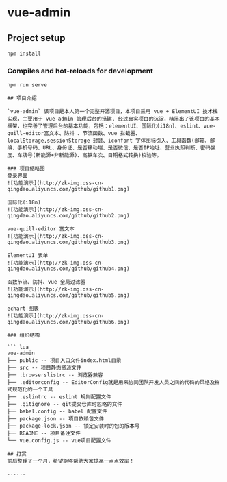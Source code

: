 # vue-admin

## Project setup
```
npm install
```

### Compiles and hot-reloads for development
```
npm run serve

## 项目介绍

`vue-admin` 该项目是本人第一个完整开源项目，本项目采用 vue + ElementUI 技术栈实现，主要用于 vue-admin 管理后台的搭建, 经过真实项目的沉淀，精简出了该项目的基本框架，也完善了管理后台的基本功能，包括：elementUI、国际化(i18n)、eslint、vue-quill-editor富文本、防抖 、节流函数、vue 拦截器、localStorage,sessionStorage 封装、iconfont 字体图标引入、工具函数(邮箱、邮编、手机号码、URL、身份证、是否移动端、是否微信、是否IP地址、营业执照判断、密码强度、车牌号(新能源+非新能源)、高铁车次、日期格式转换)校验等。

### 项目缩略图
登录界面
![功能演示](http://zk-img.oss-cn-qingdao.aliyuncs.com/github/github1.png)

国际化(i18n)
![功能演示](http://zk-img.oss-cn-qingdao.aliyuncs.com/github/github2.png)

vue-quill-editor 富文本
![功能演示](http://zk-img.oss-cn-qingdao.aliyuncs.com/github/github3.png)

ElementUI 表单
![功能演示](http://zk-img.oss-cn-qingdao.aliyuncs.com/github/github4.png)

函数节流、防抖、vue 全局过滤器
![功能演示](http://zk-img.oss-cn-qingdao.aliyuncs.com/github/github5.png)

echart 图表
![功能演示](http://zk-img.oss-cn-qingdao.aliyuncs.com/github/github6.png)

### 组织结构

``` lua
vue-admin
├── public -- 项目入口文件index.html目录
├── src -- 项目静态资源文件
├── .browserslistrc -- 浏览器兼容
├── .editorconfig -- EditorConfig就是用来协同团队开发人员之间的代码的风格及样式规范化的一个工具
├── .eslintrc -- eslint 规则配置文件
├── .gitignore -- git提交仓库时忽略的文件
├── babel.config -- babel 配置文件
├── package.json -- 项目依赖包文件
├── package-lock.json -- 锁定安装时的包的版本号
├── README -- 项目备注文件
└── vue.config.js -- vue项目配置文件

## 打赏
前后整理了一个月，希望能够帮助大家提高一点点效率！

......


